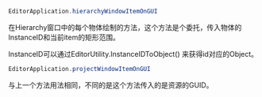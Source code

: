 ```c#
EditorApplication.hierarchyWindowItemOnGUI
```

在Hierarchy窗口中的每个物体绘制的方法，这个方法是个委托，传入物体的InstanceID和当前item的矩形范围。

InstanceID可以通过EditorUtility.InstanceIDToObject() 来获得id对应的Object。

```c#
EditorApplication.projectWindowItemOnGUI
```

与上一个方法用法相同，不同的是这个方法传入的是资源的GUID。

